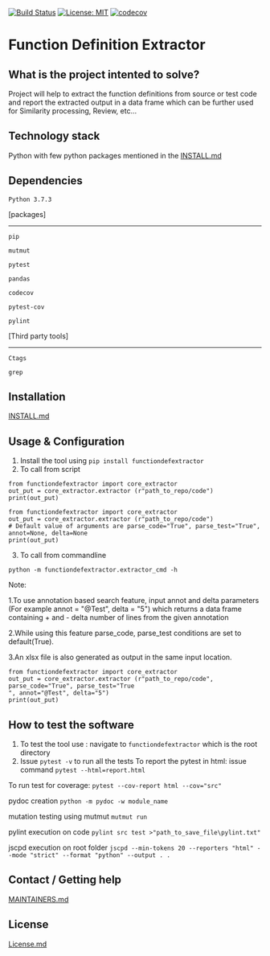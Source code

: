 [![Build Status](https://travis-ci.com/bkk003/FunctionDefExtractor.svg?branch=master)](https://travis-ci.com/bkk003/FunctionDefExtractor)
[![License: MIT](https://img.shields.io/badge/License-MIT-yellow.svg)](https://opensource.org/licenses/MIT)
[![codecov](https://codecov.io/gh/bkk003/FunctionDefExtractor/branch/master/graph/badge.svg)](https://codecov.io/gh/bkk003/FunctionDefExtractor)


Function Definition Extractor
=============================

What is the project intented to solve?
-------------------------------------
Project will help to extract the function definitions from source or test code and report the extracted output
 in a data frame which can be further used for Similarity processing, Review, etc...

Technology stack
---------------
Python with few python packages mentioned in the [INSTALL.md](INSTALL.md)

Dependencies
------------
`Python 3.7.3 `

[packages]
**************
```
pip

mutmut

pytest

pandas

codecov

pytest-cov

pylint
```
[Third party tools]
******************
```
Ctags

grep
```
Installation
-----------
[INSTALL.md](INSTALL.md)

Usage & Configuration
--------------------
1. Install the tool using `pip install functiondefextractor`
2. To call from script
```
from functiondefextractor import core_extractor
out_put = core_extractor.extractor (r"path_to_repo/code")
print(out_put)
```

```
from functiondefextractor import core_extractor
out_put = core_extractor.extractor (r"path_to_repo/code")
# Default value of arguments are parse_code="True", parse_test="True", annot=None, delta=None
print(out_put)
```
3. To call from commandline
```
python -m functiondefextractor.extractor_cmd -h 
```
Note: 

1.To use annotation based search feature, input annot and delta parameters (For example annot = "@Test", delta = "5") 
  which returns a data frame containing + and - delta number of lines from the given annotation
  
2.While using this feature parse_code, parse_test conditions are set to default(True).

3.An xlsx file is also generated as output in the same input location. 
```
from functiondefextractor import core_extractor
out_put = core_extractor.extractor (r"path_to_repo/code", parse_code="True", parse_test="True
", annot="@Test", delta="5")
print(out_put)
```

How to test the software
-----------------------
1. To test the tool use : navigate to `functiondefextractor` which is the root directory
2. Issue `pytest -v` to run all the tests
To report the pytest in html: issue command `pytest --html=report.html`

To run test for coverage: `pytest --cov-report html --cov="src"`

pydoc creation `python -m pydoc -w module_name`

mutation testing using mutmut `mutmut run`

pylint execution on code `pylint src test >"path_to_save_file\pylint.txt"`

jscpd execution on root folder `jscpd --min-tokens 20 --reporters "html" --mode "strict" --format "python" --output . .`

Contact / Getting help
----------------------
[MAINTAINERS.md](MAINTAINERS.md)

License
--------
[License.md](License.md)
